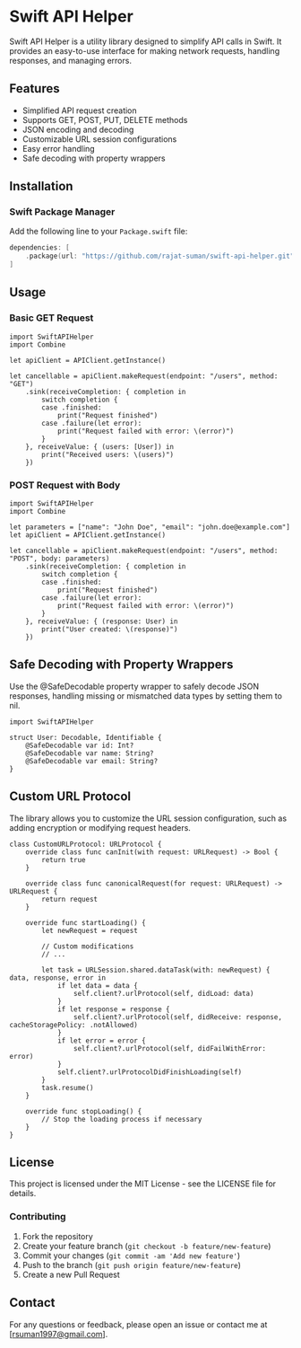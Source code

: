 # Swift API Helper

Swift API Helper is a utility library designed to simplify API calls in Swift. It provides an easy-to-use interface for making network requests, handling responses, and managing errors.

## Features

- Simplified API request creation
- Supports GET, POST, PUT, DELETE methods
- JSON encoding and decoding
- Customizable URL session configurations
- Easy error handling
- Safe decoding with property wrappers

## Installation

### Swift Package Manager

Add the following line to your `Package.swift` file:

```swift
dependencies: [
    .package(url: "https://github.com/rajat-suman/swift-api-helper.git", from: "1.0.0")
]
```


## Usage

### Basic GET Request

```
import SwiftAPIHelper
import Combine

let apiClient = APIClient.getInstance()

let cancellable = apiClient.makeRequest(endpoint: "/users", method: "GET")
    .sink(receiveCompletion: { completion in
        switch completion {
        case .finished:
            print("Request finished")
        case .failure(let error):
            print("Request failed with error: \(error)")
        }
    }, receiveValue: { (users: [User]) in
        print("Received users: \(users)")
    })
```

### POST Request with Body

```
import SwiftAPIHelper
import Combine

let parameters = ["name": "John Doe", "email": "john.doe@example.com"]
let apiClient = APIClient.getInstance()

let cancellable = apiClient.makeRequest(endpoint: "/users", method: "POST", body: parameters)
    .sink(receiveCompletion: { completion in
        switch completion {
        case .finished:
            print("Request finished")
        case .failure(let error):
            print("Request failed with error: \(error)")
        }
    }, receiveValue: { (response: User) in
        print("User created: \(response)")
    })
```

## Safe Decoding with Property Wrappers
Use the @SafeDecodable property wrapper to safely decode JSON responses, handling missing or mismatched data types by setting them to nil.

```
import SwiftAPIHelper

struct User: Decodable, Identifiable {
    @SafeDecodable var id: Int?
    @SafeDecodable var name: String?
    @SafeDecodable var email: String?
}
```

## Custom URL Protocol

The library allows you to customize the URL session configuration, such as adding encryption or modifying request headers.

```
class CustomURLProtocol: URLProtocol {
    override class func canInit(with request: URLRequest) -> Bool {
        return true
    }

    override class func canonicalRequest(for request: URLRequest) -> URLRequest {
        return request
    }

    override func startLoading() {
        let newRequest = request

        // Custom modifications
        // ...

        let task = URLSession.shared.dataTask(with: newRequest) { data, response, error in
            if let data = data {
                self.client?.urlProtocol(self, didLoad: data)
            }
            if let response = response {
                self.client?.urlProtocol(self, didReceive: response, cacheStoragePolicy: .notAllowed)
            }
            if let error = error {
                self.client?.urlProtocol(self, didFailWithError: error)
            }
            self.client?.urlProtocolDidFinishLoading(self)
        }
        task.resume()
    }

    override func stopLoading() {
        // Stop the loading process if necessary
    }
}
```

## License

This project is licensed under the MIT License - see the LICENSE file for details.


### Contributing

1. Fork the repository
2. Create your feature branch (`git checkout -b feature/new-feature`)
3. Commit your changes (`git commit -am 'Add new feature'`)
4. Push to the branch (`git push origin feature/new-feature`)
5. Create a new Pull Request

## Contact

For any questions or feedback, please open an issue or contact me at [rsuman1997@gmail.com].



